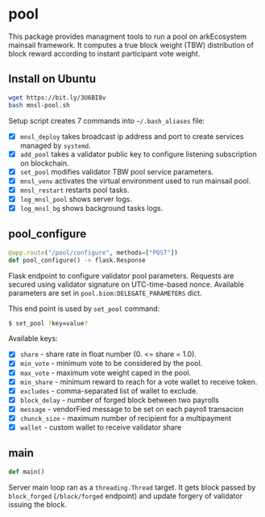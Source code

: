 <a id="pool"></a>

# pool

This package provides managment tools to run a pool on arkEcosystem mainsail
framework. It computes a true block weight (TBW) distribution of block reward
according to instant participant vote weight.

## Install on Ubuntu

```bash
wget https://bit.ly/3U6BI8v
bash mnsl-pool.sh
```

Setup script creates 7 commands into `~/.bash_aliases` file:

* [x] `mnsl_deploy` takes broadcast ip address and port to create
  services managed by `systemd`.
* [x] `add_pool` takes a validator public key to configure listening
  subscription on blockchain.
* [x] `set_pool` modifies validator TBW pool service parameters.
* [x] `mnsl_venv` activates the virtual environment used to run
  mainsail pool.
* [x] `mnsl_restart` restarts pool tasks.
* [x] `log_mnsl_pool` shows server logs.
* [x] `log_mnsl_bg` shows background tasks logs.

<a id="pool.pool_configure"></a>

## pool\_configure

```python
@app.route("/pool/configure", methods=["POST"])
def pool_configure() -> flask.Response
```

Flask endpoint to configure validator pool parameters. Requests are secured
using validator signature on UTC-time-based nonce. Available parameters are
set in `pool.biom:DELEGATE_PARAMETERS` dict.

This end point is used by `set_pool` command:

```bash
$ set_pool ?key=value?
```

Available keys:

* [x] `share` - share rate in float number (0. <= share = 1.0).
* [x] `min_vote` - minimum vote to be considered by the pool.
* [x] `max_vote` - maximum vote weight caped in the pool.
* [x] `min_share` - minimum reward to reach for a vote wallet to receive
      token.
* [x] `excludes` - comma-separated list of wallet to exclude.
* [x] `block_delay` - number of forged block between two payrolls
* [x] `message` - vendorFied message to be set on each payroll transacion
* [x] `chunck_size` - maximum number of recipient for a multipayment
* [x] `wallet` - custom wallet to receive validator share

<a id="pool.main"></a>

## main

```python
def main()
```

Server main loop ran as a `threading.Thread` target. It gets block
passed by `block_forged` (`/block/forged` endpoint) and update forgery
of validator issuing the block.

